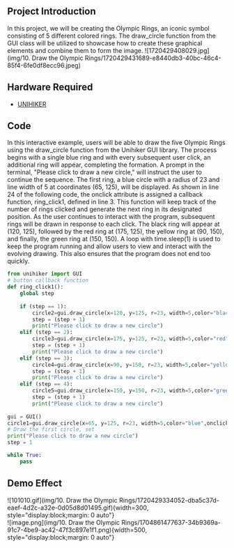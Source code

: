 ## Project Introduction
In this project, we will be creating the Olympic Rings, an iconic symbol consisting of 5 different colored rings. The draw_circle function from the GUI class will be utilized to showcase how to create these graphical elements and combine them to form the image.
![1720429408029.jpg](img/10. Draw the Olympic Rings/1720429431689-e8440db3-40bc-46c4-85f4-6fe0df8ecc96.jpeg) 

## Hardware Required

- [UNIHIKER](https://www.dfrobot.com/product-2691.html)
## Code 
In this interactive example, users will be able to draw the five Olympic Rings using the draw_circle function from the Unihiker GUI library. The process begins with a single blue ring and with every subsequent user click, an additional ring will appear, completing the formation. A prompt in the terminal, "Please click to draw a new circle," will instruct the user to continue the sequence.
The first ring, a blue circle with a radius of 23 and line width of 5 at coordinates (65, 125), will be displayed. As shown in line 24 of the following code, the onclick attribute is assigned a callback function, ring_click1, defined in line 3. This function will keep track of the number of rings clicked and generate the next ring in its designated position.
As the user continues to interact with the program, subsequent rings will be drawn in response to each click. The black ring will appear at (120, 125), followed by the red ring at (175, 125), the yellow ring at (90, 150), and finally, the green ring at (150, 150).
A loop with time.sleep(1) is used to keep the program running and allow users to view and interact with the evolving drawing. This also ensures that the program does not end too quickly.
```python
from unihiker import GUI
# button callback function
def ring_click1():
    global step
    
    if (step == 1):
        circle2=gui.draw_circle(x=120, y=125, r=23, width=5,color="black",onclick=ring_click1)
        step = (step + 1)
        print("Please click to draw a new circle")
    elif (step == 2):
        circle3=gui.draw_circle(x=175, y=125, r=23, width=5,color="red",onclick=ring_click1)
        step = (step + 1)
        print("Please click to draw a new circle")
    elif (step == 3):
        circle4=gui.draw_circle(x=90, y=150, r=23, width=5,color="yellow",onclick=ring_click1)
        step = (step + 1)
        print("Please click to draw a new circle")
    elif (step == 4):
        circle5=gui.draw_circle(x=150, y=150, r=23, width=5,color="green",onclick=ring_click1)
        step = (step + 1)
        print("Please click to draw a new circle")
        
gui = GUI()
circle1=gui.draw_circle(x=65, y=125, r=23, width=5,color="blue",onclick=ring_click1)
# Draw the first circle, set
print("Please click to draw a new circle")
step = 1

while True:
    pass

```
## Demo Effect
![101010.gif](img/10. Draw the Olympic Rings/1720429334052-dba5c37d-eaef-4d2c-a32e-0d05d8d01495.gif){width=300, style="display:block;margin: 0 auto"}  
![image.png](img/10. Draw the Olympic Rings/1704861477637-34b9369a-91c7-4be9-ac42-47f3c897e1f1.png){width=500, style="display:block;margin: 0 auto"}

